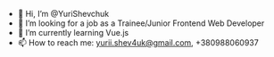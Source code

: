 - 👋 Hi, I’m @YuriShevchuk
- 👀 I’m looking for a job as a Trainee/Junior Frontend Web Developer
- 🌱 I’m currently learning Vue.js
- 📫 How to reach me: yurii.shev4uk@gmail.com, +380988060937
      

<!---
YuriShevchuk/YuriShevchuk is a ✨ special ✨ repository because its `README.md` (this file) appears on your GitHub profile.
You can click the Preview link to take a look at your changes.
--->
